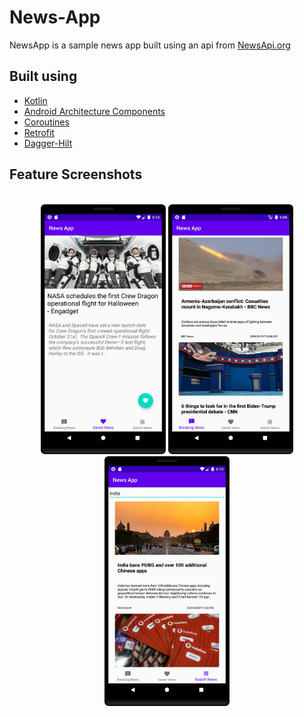 # News-App

NewsApp is a sample news app built using an api from [NewsApi.org](https://newsapi.org/)

## Built using
- [Kotlin](https://kotlinlang.org/)
- [Android Architecture Components](https://developer.android.com/topic/libraries/architecture)
- [Coroutines](https://kotlinlang.org/docs/reference/coroutines-overview.html)
- [Retrofit](https://square.github.io/retrofit/)
- [Dagger-Hilt](https://dagger.dev/hilt/)

## Feature Screenshots

<p align="center">
  <br>
  <img src="https://github.com/Ruthvikbr/News-App/blob/master/Screenshots/Article%20Screen.png" width="200" height="400">
  <img src="https://github.com/Ruthvikbr/News-App/blob/master/Screenshots/News%20Screen.png" width="200" height="400">
  <img src="https://github.com/Ruthvikbr/News-App/blob/master/Screenshots/Search%20Screen.png" width="200" height="400">
</p>
